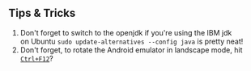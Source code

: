 ## Tips & Tricks

1. Don't forget to switch to the openjdk if you're using the IBM jdk  
on Ubuntu `sudo update-alternatives --config java` is pretty neat!
2. Don't forget, to rotate the Android emulator in landscape mode, hit [`Ctrl+F12`](http://stackoverflow.com/q/4535298/341929)?